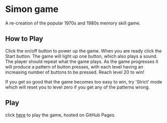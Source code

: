 # Simon game
A re-creation of the popular 1970s and 1980s memory skill game.

## How to Play
Click the on/off button to power up the game. When you are ready click the Start button. The game will light up one button, which
also plays a sound. The player should repeat what the game plays. As the game progresses it will produce a pattern of button presses,
with each level having an increasing number of buttons to be pressed. Reach level 20 to win!

If you get so good that the game becomes too easy to win, try 'Strict' mode which will reset you to level zero if you get any of the
patterns wrong.

## Play
click [here](https://kes2401.github.io/simon-game/) to play the game, hosted on GitHub Pages.
